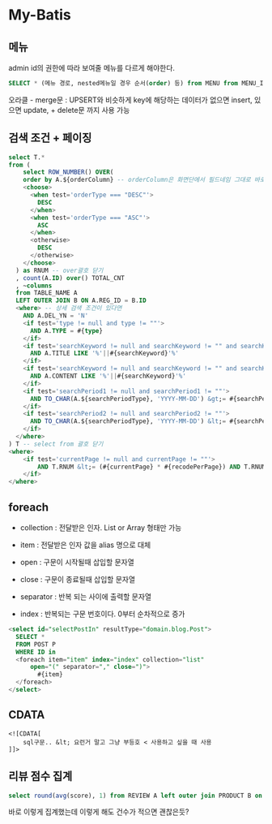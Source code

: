 # My-Batis


## 메뉴

admin id의 권한에 따라 보여줄 메뉴를 다르게 해야한다.

```sql
SELECT * (메뉴 경로, nested메뉴일 경우 순서(order) 등) from MENU from MENU_ID in (SELECT MENU_ID from MENU_RULE_INFO where USE_YN = 'Y' and RULE_GROUP_ID = (SELECt RULE_GROUP_ID from ADMIN_RULE_INFO where ADMIN_ID = #{adminId}))
```

오라클 - merge문 : UPSERT와 비슷하게 key에 해당하는 데이터가 없으면 insert, 있으면 update, + delete문 까지 사용 가능

## 검색 조건 + 페이징

```sql
select T.*
from (
	select ROW_NUMBER() OVER(
    order by A.${orderColumn} -- orderColumn은 화면단에서 필드네임 그대로 바로 가져오므로 sqlInjection 방어해서 값을 가져와야됨
    <choose>
      <when test='orderType === "DESC"'>
        DESC
      </when>
      <when test='orderType === "ASC"'>
        ASC
      </when>
      <otherwise>
        DESC
      </otherwise>
    </choose>
  ) as RNUM -- over괄호 닫기
  , count(A.ID) over() TOTAL_CNT
  , ~columns
  from TABLE_NAME A
  LEFT OUTER JOIN B ON A.REG_ID = B.ID
  <where> -- 상세 검색 조건이 있다면
    AND A.DEL_YN = 'N'
    <if test='type != null and type != ""'>
      AND A.TYPE = #{type}
    </if>
    <if test='searchKeyword != null and searchKeyword != "" and searchKeywordType == "TITLE"'>
      AND A.TITLE LIKE '%'||#{searchKeyword}'%'
    </if>
    <if test='searchKeyword != null and searchKeyword != "" and searchKeywordType == "CONTENT"'>
      AND A.CONTENT LIKE '%'||#{searchKeyword}'%'
    </if>
    <if test='searchPeriod1 != null and searchPeriod1 != ""'>
      AND TO_CHAR(A.${searchPeriodType}, 'YYYY-MM-DD') &gt;= #{searchPeriod1} -- searchPeriodType도 orderColumn과 마찬가지로 그대로 가져왔음
    </if>
    <if test='searchPeriod2 != null and searchPeriod2 != ""'>
      AND TO_CHAR(A.${searchPeriodType}, 'YYYY-MM-DD') &lt;= #{searchPeriod2}
    </if>
  </where>
) T -- select from 괄호 닫기
<where>
	<if test='currentPage != null and currentPage != ""'>
		AND T.RNUM &lt;= (#{currentPage} * #{recodePerPage}) AND T.RNUM &gt;= (#{currentPage} - 1) * #{recodePerPage} + 1
	</if>
</where>
```

## foreach

- collection : 전달받은 인자. List or Array 형태만 가능

- item : 전달받은 인자 값을 alias 명으로 대체

- open : 구문이 시작될때 삽입할 문자열

- close : 구문이 종료될때 삽입할 문자열

- separator : 반복 되는 사이에 출력할 문자열

- index : 반복되는 구문 번호이다. 0부터 순차적으로 증가

```sql
<select id="selectPostIn" resultType="domain.blog.Post">
  SELECT *
  FROM POST P
  WHERE ID in
  <foreach item="item" index="index" collection="list"
      open="(" separator="," close=")">
        #{item}
  </foreach>
</select>
```

## CDATA

```
<![CDATA[
	sql구문.. &lt; 요런거 말고 그냥 부등호 < 사용하고 싶을 때 사용
]]>
```

## 리뷰 점수 집계

```sql
select round(avg(score), 1) from REVIEW A left outer join PRODUCT B on A.PRODUCT_ID = B.ID
```

바로 이렇게 집계했는데 이렇게 해도 건수가 적으면 괜찮은듯?
